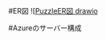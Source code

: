 
#ER図
![[PuzzleER図 drawio](https://github.com/user-attachments/assets/da0fe33c-870e-4abf-bf4d-cf4b5cf50cc1](https://app.diagrams.net/?src=about#G1ylYjVTtpkFyOGnaur5qNldZ_GmHruoVS#%7B%22pageId%22%3A%22R2lEEEUBdFMjLlhIrx00%22%7D))




#Azureのサーバー構成

